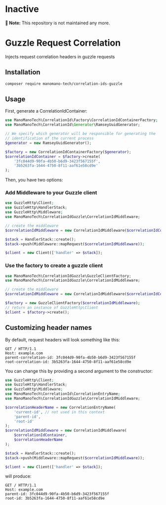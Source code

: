 # Inactive

**📢 Note:** This repository is not maintained any more.

Guzzle Request Correlation
==========================

Injects request correlation headers in guzzle requests

Installation
------------

```bash
composer require manomano-tech/correlation-ids-guzzle
```

Usage
-----

First, generate a CorrelationIdContainer:

```php
use ManoManoTech\CorrelationId\Factory\CorrelationIdContainerFactory;
use ManoManoTech\CorrelationId\Generator\RamseyUuidGenerator;

// We specify which generator will be responsible for generating the
// identification of the current process
$generator = new RamseyUuidGenerator();

$factory = new CorrelationIdContainerFactory($generator);
$correlationIdContainer = $factory->create(
    '3fc044d9-90fa-4b50-b6d9-3423f567155f',
    '3b5263fa-1644-4750-8f11-aaf61e58cd9e'
);
```

Then, you have two options:

### Add Middleware to your Guzzle client
 
```php
use GuzzleHttp\Client;
use GuzzleHttp\HandlerStack;
use GuzzleHttp\Middleware;
use ManoManoTech\CorrelationIdGuzzle\CorrelationIdMiddleware;

// create the middleware
$correlationIdMiddleware = new CorrelationIdMiddleware($correlationIdContainer);

$stack = HandlerStack::create();
$stack->push(Middleware::mapRequest($correlationIdMiddleware));

$client = new Client(['handler' => $stack]);
```

### Use the factory to create a guzzle client

```php
use ManoManoTech\CorrelationIdGuzzle\GuzzleClientFactory;
use ManoManoTech\CorrelationIdGuzzle\CorrelationIdMiddleware;

// create the middleware
$correlationIdMiddleware = new CorrelationIdMiddleware($correlationIdContainer);

$factory = new GuzzleClientFactory($correlationIdMiddleware);
// return an instance of GuzzleHttp\Client
$client = $factory->create();
```

Customizing header names
------------------------

By default, request headers will look something like this:

```http
GET / HTTP/1.1
Host: example.com
parent-correlation-id: 3fc044d9-90fa-4b50-b6d9-3423f567155f
root-correlation-id: 3b5263fa-1644-4750-8f11-aaf61e58cd9e
```

You can change this by providing a second argument to the constructor:

```php
use GuzzleHttp\Client;
use GuzzleHttp\HandlerStack;
use GuzzleHttp\Middleware;
use ManoManoTech\CorrelationId\CorrelationEntryName;
use ManoManoTech\CorrelationIdGuzzle\CorrelationIdMiddleware;

$correlationHeaderName = new CorrelationEntryName(
    'current-id', // not used in this context
    'parent-id',
    'root-id'
);
$correlationIdMiddleware = new CorrelationIdMiddleware(
    $correlationIdContainer,
    $correlationHeaderName
);

$stack = HandlerStack::create();
$stack->push(Middleware::mapRequest($correlationIdMiddleware));

$client = new Client(['handler' => $stack]);
```

will produce:

```http
GET / HTTP/1.1
Host: example.com
parent-id: 3fc044d9-90fa-4b50-b6d9-3423f567155f
root-id: 3b5263fa-1644-4750-8f11-aaf61e58cd9e
```
